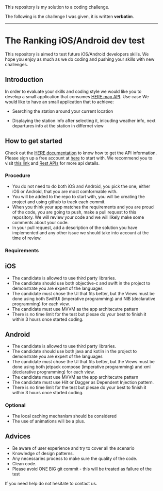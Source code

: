 This repository is my solution to a coding challenge.

The following is the challenge I was given, it is written **verbatim**.

----

# The Ranking iOS/Android dev test

This repository is aimed to test future iOS/Android developers skills. We hope you enjoy as much as we do coding and pushing your skills with new challenges.

## Introduction
In order to evaluate your skills and coding style we would like you to develop a small application that consumes [HERE map API](https://developer.here.com/rest-apis/documentation/transit/topics/overview.html).
Use case
We would like to have an small application that to achieve:
* Searching the station around your current location

* Displaying the station info after selecting it, inlcuding weather info, next departures info at the station in differnet view


## How to get started
Check out the [HERE documentation](https://developer.here.com/rest-apis/documentation/transit/topics/overview.html) to know how to get the API information. Please sign up a free account at [here](https://developer.here.com/plans/api/consumer-mapping) to start with. We recommend you to visit [this link](https://developer.here.com/api-explorer/rest) and [Rest APIs](https://developer.here.com/develop/rest-apis) for more api details.

### Procedure
* You do not need to do both iOS and Android, you pick the one, either iOS or Android, that you are most comformable with. 
* You will be added to the repo to start with, you will be creating the project and using github to track each commit. 
* When you think your app matches the requirements and you are proud of the code, you are going to push, make a pull request to this repository. We will review your code and we will likely make some comments about your code.
* In your pull request, add a description of the solution you have implemented and any other issue we should take into account at the time of review.

### Requirements
## iOS
* The candidate is allowed to use third party libraries. 
* The candidate should use both objective-c and swift in the project to demonstrate you are expert of the languages
* The candidate must chose the UI that fits better, but the Views must be done using both SwiftUI (imperative programming) and NIB (declarative programming) for each view.
* The candidate must use MVVM as the app architecutre pattern
* There is no time limit for the test but plesae do your best to finish it within 3 hours once started coding.

## Android
* The candidate is allowed to use third party libraries. 
* The candidate should use both java and kotlin in the project to demonstrate you are expert of the languages
* The candidate must chose the UI that fits better, but the Views must be done using both jetpack compose (imperative programming) and xml (declarative programming) for each view. 
* The candidate must use MVVM as the app architecutre pattern
* The candidate must use Hilt or Dagger as Dependent Injection pattern.
* There is no time limit for the test but plesae do your best to finish it within 3 hours once started coding.

### Optional
* The local caching mechanism should be considered
* The use of animations will be a plus.

## Advices
* Be aware of user experience and try to cover all the scenario
* Knowledge of design patterns.
* Any necessaries process to make sure the quality of the code.
* Clean code.
* Please avoid ONE BIG git commit - this will be treated as failure of the test

If you need help do not hesitate to contact us.
